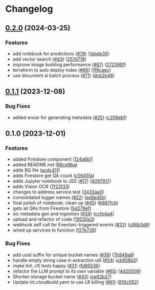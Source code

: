 # Changelog

## [0.2.0](https://github.com/GoogleCloudPlatform/terraform-genai-knowledge-base/compare/v0.1.1...v0.2.0) (2024-03-25)


### Features

* add notebook for predictions ([#78](https://github.com/GoogleCloudPlatform/terraform-genai-knowledge-base/issues/78)) ([1ebde35](https://github.com/GoogleCloudPlatform/terraform-genai-knowledge-base/commit/1ebde35e8802f243e36d483f6304cd704f5de703))
* add vector search ([#43](https://github.com/GoogleCloudPlatform/terraform-genai-knowledge-base/issues/43)) ([257d718](https://github.com/GoogleCloudPlatform/terraform-genai-knowledge-base/commit/257d71817a22a4f3090de1f9dc4b92cd545b4f6d))
* improve image building performance ([#67](https://github.com/GoogleCloudPlatform/terraform-genai-knowledge-base/issues/67)) ([2723991](https://github.com/GoogleCloudPlatform/terraform-genai-knowledge-base/commit/2723991fce72604bc1d53a834b4a82ed3e99424c))
* terraform to auto deploy index ([#66](https://github.com/GoogleCloudPlatform/terraform-genai-knowledge-base/issues/66)) ([1f9caec](https://github.com/GoogleCloudPlatform/terraform-genai-knowledge-base/commit/1f9caecaf33448f3083cef3896f22225b3d39fb9))
* use document ai batch process ([#71](https://github.com/GoogleCloudPlatform/terraform-genai-knowledge-base/issues/71)) ([dcb2e48](https://github.com/GoogleCloudPlatform/terraform-genai-knowledge-base/commit/dcb2e48acf8915a85e868c454ba10af44eb00dd4))

## [0.1.1](https://github.com/GoogleCloudPlatform/terraform-genai-knowledge-base/compare/v0.1.0...v0.1.1) (2023-12-08)


### Bug Fixes

* added envar for generating metadata ([#25](https://github.com/GoogleCloudPlatform/terraform-genai-knowledge-base/issues/25)) ([c208ebf](https://github.com/GoogleCloudPlatform/terraform-genai-knowledge-base/commit/c208ebf3fd8f96504c8f84f1415fef7a375aba8a))

## 0.1.0 (2023-12-01)


### Features

* added Firestore component ([124a6b1](https://github.com/GoogleCloudPlatform/terraform-genai-knowledge-base/commit/124a6b1df20d193bd1877930f18353ac9e2350d1))
* added README.md ([66ce9ba](https://github.com/GoogleCloudPlatform/terraform-genai-knowledge-base/commit/66ce9ba5457b6278981fe0f5adda865b44e9d93c))
* adds BQ file ([acdc411](https://github.com/GoogleCloudPlatform/terraform-genai-knowledge-base/commit/acdc411c5424cd4e06217db84dcf863dd7b23ec2))
* adds Firestore get QA count ([c5645fa](https://github.com/GoogleCloudPlatform/terraform-genai-knowledge-base/commit/c5645fa3b5a2c2e3e001d1e1cfe8e0044acd8add))
* adds Jupyter notebook to JSS ([#17](https://github.com/GoogleCloudPlatform/terraform-genai-knowledge-base/issues/17)) ([4097917](https://github.com/GoogleCloudPlatform/terraform-genai-knowledge-base/commit/4097917807c6d24d37386c8376078791310486e2))
* adds Vision OCR ([7f22f33](https://github.com/GoogleCloudPlatform/terraform-genai-knowledge-base/commit/7f22f33c3ec4d853f53d99bb7ca048f829fb3a49))
* changes to address service test ([3433aa0](https://github.com/GoogleCloudPlatform/terraform-genai-knowledge-base/commit/3433aa0cbec9c0d3f610c23d3d8d64d179517e76))
* consolidated logger names ([#22](https://github.com/GoogleCloudPlatform/terraform-genai-knowledge-base/issues/22)) ([ee8ed5b](https://github.com/GoogleCloudPlatform/terraform-genai-knowledge-base/commit/ee8ed5b5b0ac4a0389bbb1cf97b3756bbfdb2897))
* final polish of notebook; clean up ([#45](https://github.com/GoogleCloudPlatform/terraform-genai-knowledge-base/issues/45)) ([6687fcb](https://github.com/GoogleCloudPlatform/terraform-genai-knowledge-base/commit/6687fcbf212f0e6b400118ac3c24a468a54c43e2))
* gets all QAs from Firestore ([5d279ef](https://github.com/GoogleCloudPlatform/terraform-genai-knowledge-base/commit/5d279ef1bb76b44a6d22dbdd505036e72e59d00b))
* sic metadata gen and ingestion ([#34](https://github.com/GoogleCloudPlatform/terraform-genai-knowledge-base/issues/34)) ([ccfe4a4](https://github.com/GoogleCloudPlatform/terraform-genai-knowledge-base/commit/ccfe4a4b330fd76b22a0f16aa8694d3540c0f341))
* upload and refactor of code ([19530e3](https://github.com/GoogleCloudPlatform/terraform-genai-knowledge-base/commit/19530e3e4875e66a8511e257fe92d826a5de6a45))
* webhook self call for Eventarc-triggered events ([#33](https://github.com/GoogleCloudPlatform/terraform-genai-knowledge-base/issues/33)) ([c86b3d6](https://github.com/GoogleCloudPlatform/terraform-genai-knowledge-base/commit/c86b3d6505ac06fe1b0bfb99d91b7593f3caa39f))
* wired up services to function ([f27e726](https://github.com/GoogleCloudPlatform/terraform-genai-knowledge-base/commit/f27e726dc657b6f1bf43b430c6190628f890b7e8))


### Bug Fixes

* add uuid suffix for unique bucket names ([#39](https://github.com/GoogleCloudPlatform/terraform-genai-knowledge-base/issues/39)) ([7b949a8](https://github.com/GoogleCloudPlatform/terraform-genai-knowledge-base/commit/7b949a8b04bc60b3eff624e6d9726e364317a54e))
* handle empty string case in extraction util ([#54](https://github.com/GoogleCloudPlatform/terraform-genai-knowledge-base/issues/54)) ([cb958b5](https://github.com/GoogleCloudPlatform/terraform-genai-knowledge-base/commit/cb958b5d86ba480d92d49ceb01695fb9f29f9bfc))
* make lint, cft tests happy ([#31](https://github.com/GoogleCloudPlatform/terraform-genai-knowledge-base/issues/31)) ([fd85536](https://github.com/GoogleCloudPlatform/terraform-genai-knowledge-base/commit/fd85536596fee6ae537e21893abd9364a2526033))
* refactor the LLM prompt to its own variable ([#65](https://github.com/GoogleCloudPlatform/terraform-genai-knowledge-base/issues/65)) ([4d20008](https://github.com/GoogleCloudPlatform/terraform-genai-knowledge-base/commit/4d200088bfea58af0fbfb769bfbfd360bf1c5fc3))
* Shorten storage bucket name ([#43](https://github.com/GoogleCloudPlatform/terraform-genai-knowledge-base/issues/43)) ([ce62b27](https://github.com/GoogleCloudPlatform/terraform-genai-knowledge-base/commit/ce62b276a840b56347bb4e119c3e8fda5ea31ec3))
* Update int.cloudbuild.yaml to use LR billing ([#61](https://github.com/GoogleCloudPlatform/terraform-genai-knowledge-base/issues/61)) ([810c052](https://github.com/GoogleCloudPlatform/terraform-genai-knowledge-base/commit/810c05202f35420616614cef57d7472151918750))
